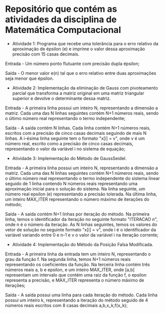 # Repositório que contém as atividades da disciplina de Matemática Computacional
- Atividade 1: Programa que recebe uma tolerância para o erro relativo da aproximação de épsilon (e) e imprime o valor dessa aproximação precisão com 15 casas decimais.

Entrada - Um número ponto flutuante com precisão dupla épsilon;

Saída - O menor valor e(n) tal que  o erro relativo entre duas aproximações seja menor que épsilon.
- Atividade 2: Implementação da eliminação de Gauss com pivoteamento parcial que transforma a matriz original em uma matriz triangular superior e devolve o determinante dessa matriz.

Entrada - A primeira linha possui um inteiro N, representando a dimensão a matriz. Cada uma das N linhas seguintes contém N+1 números reais, sendo o último número real representando o termo independente;

Saída - A saída contém N linhas. Cada linha contém N+1 números reais, escritos com a precisão de cinco casas decimais seguindo de mais N linhas. A i-ésima linha seguinte tem o formato "x[i] = v", onde v é um número real, escrito como a precisão de cinco casas decimais, representando o valor da variável i no sistema de equação;
- Atividade 3: Implementação do Método de GaussSeidel.

Entrada - A primeira linha possui um inteiro N, representando a dimensão a matriz. Cada uma das N linhas seguintes contém N+1 números reais, sendo o último número real representando o termo independente do sistema linear seguido de 1 linha contendo N números reais representando uma aproximação inicial para o solução do sistema. Na linha seguinte, um número real epsilon (e) representando a precisão tolerada. Na última linha, um inteiro MAX_ITER representando o número máximo de iterações do método;

Saída - A saída contém N+1 linhas por iteração do método. Na primeira linha, temos o identificador da iteração no seguinte formato "ITERACAO n", onde n é o número da iteração. As N linhas seguintes, temos os valores do vetor de solução no seguinte formato "x[i] = v", onde i é o identificador da variável variando entre 0 e n-1 e v o valor da variável i na iteração corrente;
- Atividade 4: Implementação do Método da Posição Falsa Modificada.

Entrada - A primeira linha da entrada tem um inteiro N, representando o grau da função f. Na segunda linha, temos N+1 números reais representando os coeficientes da função. Na terceira linha contém três números reais a, b e epsilon, e um inteiro MAX_ITER, onde [a,b] representam um intervalo que contém uma raiz da função f, o epsilon representa a precisão, e MAX_ITER representa o número máximo de iterações;

Saída - A saída possui uma linha para cada iteração do método. Cada linha possui um inteiro k, representando a iteração do método seguido de 4 números reais escritos com 8 casas decimais a,b,x_k,f(x_k);

